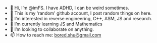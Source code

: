 - 👋 Hi, I’m @imFS. I have ADHD, I can be weird sometimes.
- 🍉 This is my 'random' github account, I post random things on here.
- 👀 I’m interested in reverse engineering, C++, ASM, JS and research.
- 🌱 I’m currently learning JS and Mathematics
- 💞️ I’m looking to collaborate on anything.
- 📫 How to reach me: bored.shu@gmail.com

<!---
imFS/imFS is a ✨ special ✨ repository because its `README.md` (this file) appears on your GitHub profile.
You can click the Preview link to take a look at your changes.
--->

